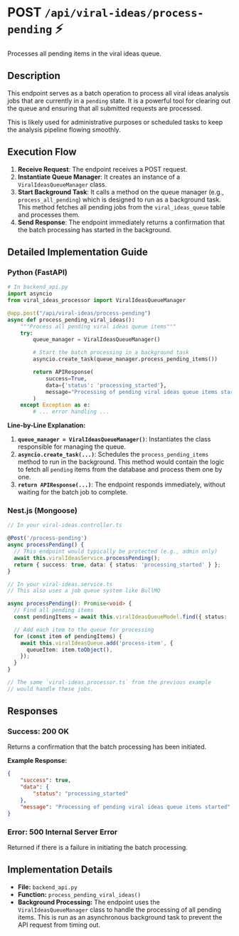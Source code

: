 # POST `/api/viral-ideas/process-pending` ⚡

Processes all pending items in the viral ideas queue.

## Description

This endpoint serves as a batch operation to process all viral ideas analysis jobs that are currently in a `pending` state. It is a powerful tool for clearing out the queue and ensuring that all submitted requests are processed.

This is likely used for administrative purposes or scheduled tasks to keep the analysis pipeline flowing smoothly.

## Execution Flow

1.  **Receive Request**: The endpoint receives a POST request.
2.  **Instantiate Queue Manager**: It creates an instance of a `ViralIdeasQueueManager` class.
3.  **Start Background Task**: It calls a method on the queue manager (e.g., `process_all_pending`) which is designed to run as a background task. This method fetches all pending jobs from the `viral_ideas_queue` table and processes them.
4.  **Send Response**: The endpoint immediately returns a confirmation that the batch processing has started in the background.

## Detailed Implementation Guide

### Python (FastAPI)

```python
# In backend_api.py
import asyncio
from viral_ideas_processor import ViralIdeasQueueManager

@app.post("/api/viral-ideas/process-pending")
async def process_pending_viral_ideas():
    """Process all pending viral ideas queue items"""
    try:
        queue_manager = ViralIdeasQueueManager()

        # Start the batch processing in a background task
        asyncio.create_task(queue_manager.process_pending_items())

        return APIResponse(
            success=True,
            data={'status': 'processing_started'},
            message="Processing of pending viral ideas queue items started"
        )
    except Exception as e:
        # ... error handling ...
```

**Line-by-Line Explanation:**

1.  **`queue_manager = ViralIdeasQueueManager()`**: Instantiates the class responsible for managing the queue.
2.  **`asyncio.create_task(...)`**: Schedules the `process_pending_items` method to run in the background. This method would contain the logic to fetch all `pending` items from the database and process them one by one.
3.  **`return APIResponse(...)`**: The endpoint responds immediately, without waiting for the batch job to complete.

### Nest.js (Mongoose)

```typescript
// In your viral-ideas.controller.ts

@Post('/process-pending')
async processPending() {
  // This endpoint would typically be protected (e.g., admin only)
  await this.viralIdeasService.processPending();
  return { success: true, data: { status: 'processing_started' } };
}

// In your viral-ideas.service.ts
// This also uses a job queue system like BullMQ

async processPending(): Promise<void> {
  // Find all pending items
  const pendingItems = await this.viralIdeasQueueModel.find({ status: 'pending' }).exec();

  // Add each item to the queue for processing
  for (const item of pendingItems) {
    await this.viralIdeasQueue.add('process-item', {
      queueItem: item.toObject(),
    });
  }
}

// The same `viral-ideas.processor.ts` from the previous example
// would handle these jobs.
```

## Responses

### Success: 200 OK

Returns a confirmation that the batch processing has been initiated.

**Example Response:**

```json
{
    "success": true,
    "data": {
        "status": "processing_started"
    },
    "message": "Processing of pending viral ideas queue items started"
}
```

### Error: 500 Internal Server Error

Returned if there is a failure in initiating the batch processing.

## Implementation Details

-   **File:** `backend_api.py`
-   **Function:** `process_pending_viral_ideas()`
-   **Background Processing:** The endpoint uses the `ViralIdeasQueueManager` class to handle the processing of all pending items. This is run as an asynchronous background task to prevent the API request from timing out.
